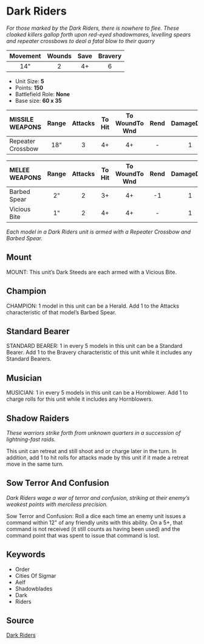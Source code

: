 # Dark Riders

_For those marked by the Dark Riders, there is nowhere to flee. These cloaked killers gallop forth upon red-eyed shadowmares, levelling spears and repeater crossbows to deal a fatal blow to their quarry_


| Movement | Wounds | Save | Bravery |
|:--------:|:------:|:----:|:-------:|
| 14" | 2 | 4+ | 6 |

* Unit Size: **5**
* Points: **150**
* Battlefield Role: **None**
* Base size: **60 x 35**

| MISSILE WEAPONS | Range | Attacks | To Hit | To WoundTo Wnd | Rend | DamageDmg |
|:---|:--:|:--:|:--:|:--:|:--:|:--:|
| Repeater Crossbow | 18" | 3 | 4+ | 4+ | - | 1 |


| MELEE WEAPONS | Range | Attacks | To Hit | To WoundTo Wnd | Rend | DamageDmg |
|:---|:--:|:--:|:--:|:--:|:--:|:--:|
| Barbed Spear | 2" | 2 | 3+ | 4+ | -1 | 1 |
| Vicious Bite | 1" | 2 | 4+ | 4+ | - | 1 |


_Each model in a Dark Riders unit is armed with a Repeater Crossbow and Barbed Spear._

## Mount

MOUNT: This unit’s Dark Steeds are each armed with a Vicious Bite.

## Champion

CHAMPION: 1 model in this unit can be a Herald. Add 1 to the Attacks characteristic of that model’s Barbed Spear.

## Standard Bearer

STANDARD BEARER: 1 in every 5 models in this unit can be a Standard Bearer. Add 1 to the Bravery characteristic of this unit while it includes any Standard Bearers.

## Musician

MUSICIAN: 1 in every 5 models in this unit can be a Hornblower. Add 1 to charge rolls for this unit while it includes any Hornblowers.

## Shadow Raiders

_These warriors strike forth from unknown quarters in a succession of lightning-fast raids._

This unit can retreat and still shoot and or charge later in the turn. In addition, add 1 to hit rolls for attacks made by this unit if it made a retreat move in the same turn.

## Sow Terror And Confusion

_Dark Riders wage a war of terror and confusion, striking at their enemy’s weakest points with merciless precision._

Sow Terror and Confusion: Roll a dice each time an enemy unit issues a command within 12" of any friendly units with this ability. On a 5+, that command is not received (it still counts as having been used) and the command point that was spent to issue that command is lost.

## Keywords

* Order
* Cities Of Sigmar
* Aelf
* Shadowblades
* Dark
* Riders


## Source

[Dark Riders](https://wahapedia.ru/aos3/factions/cities-of-sigmar/Dark-Riders)
